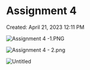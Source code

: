 # Assignment 4

Created: April 21, 2023 12:11 PM

![Assignment 4 -1.PNG](Grasshopper_Rhino_course/Student%20showcase/Assignment_4/Assignment_4_-1.png)

![Assignment 4 - 2.png](Grasshopper_Rhino_course/Student%20showcase/Assignment_4/Assignment_4_-_2.png)

![Untitled](Grasshopper_Rhino_course/Student%20showcase/Assignment_4/Untitled.png)